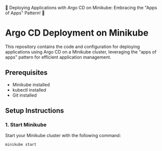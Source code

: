 🚀 Deploying Applications with Argo CD on Minikube: Embracing the "Apps of Apps" Pattern! 🚀

# Argo CD Deployment on Minikube

This repository contains the code and configuration for deploying applications using Argo CD on a Minikube cluster, leveraging the "apps of apps" pattern for efficient application management.

## Prerequisites

- Minikube installed
- kubectl installed
- Git installed

## Setup Instructions

### 1. Start Minikube

Start your Minikube cluster with the following command:

```sh
minikube start
